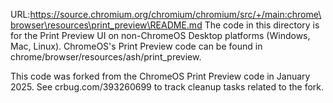 URL:https://source.chromium.org/chromium/chromium/src/+/main:chrome\browser\resources\print_preview\README.md
The code in this directory is for the Print Preview UI on non-ChromeOS Desktop
platforms (Windows, Mac, Linux). ChromeOS's Print Preview code can be found in
chrome/browser/resources/ash/print_preview.

This code was forked from the ChromeOS Print Preview code in January 2025. See
crbug.com/393260699 to track cleanup tasks related to the fork.
